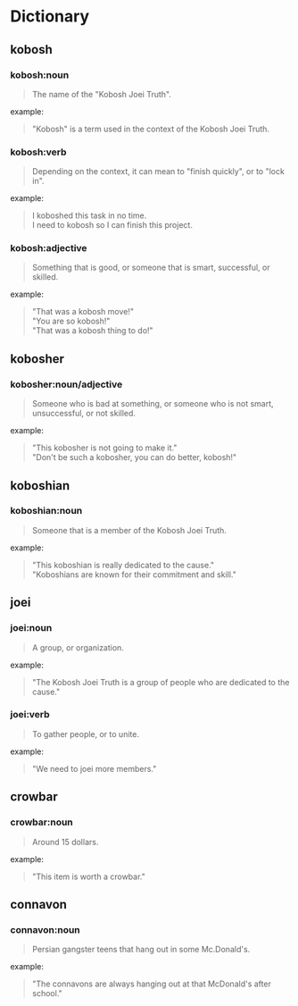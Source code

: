# Dictionary

## kobosh

### kobosh:noun

> The name of the "Kobosh Joei Truth".

example:

> "Kobosh" is a term used in the context of the Kobosh Joei Truth.

### kobosh:verb

> Depending on the context, it can mean to "finish quickly", or to "lock in".

example:

> I koboshed this task in no time. \
> I need to kobosh so I can finish this project.

### kobosh:adjective

> Something that is good, or someone that is smart, successful, or skilled.

example:

> "That was a kobosh move!" \
> "You are so kobosh!" \
> "That was a kobosh thing to do!"

## kobosher

### kobosher:noun/adjective

> Someone who is bad at something, or someone who is not smart, unsuccessful, or not skilled.

example:

> "This kobosher is not going to make it." \
> "Don't be such a kobosher, you can do better, kobosh!"

## koboshian

### koboshian:noun

> Someone that is a member of the Kobosh Joei Truth.

example:

> "This koboshian is really dedicated to the cause." \
> "Koboshians are known for their commitment and skill."

## joei

### joei:noun

> A group, or organization.

example:

> "The Kobosh Joei Truth is a group of people who are dedicated to the cause."

### joei:verb

> To gather people, or to unite.

example:

> "We need to joei more members."

## crowbar

### crowbar:noun

> Around 15 dollars.

example:

> "This item is worth a crowbar."

## connavon

### connavon:noun

> Persian gangster teens that hang out in some Mc.Donald's.

example:

> "The connavons are always hanging out at that McDonald's after school."